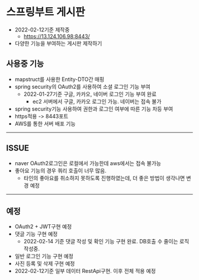# 스프링부트 게시판

* 2022-02-12기준 제작중
   * https://13.124.106.98:8443/
* 다양한 기능을 부여하는 게시판 제작하기

## 사용중 기능
* mapstruct를 사용한 Entity-DTO간 매핑
* spring security의 OAuth2를 사용하여 소셜 로그인 기능 부여
    * 2022-01-27기준 구글, 카카오, 네이버 로그인 기능 부여 완료
      * ec2 서버에서 구글, 카카오 로그인 가능. 네이버는 접속 불가 
* spring security기능 사용하여 권한과 로그인 여부에 따른 기능 차등 부여
* https적용 -> 8443포트 
* AWS를 통한 서버 배포 기능 
---
## ISSUE
* naver OAuth2로그인은 로컬에서 가능한데 aws에서는 접속 불가능
* 좋아요 기능의 경우 쿼리 호출이 너무 많음.
    * 타인의 좋아요를 취소하지 못하도록 진행하였는데, 더 좋은 방법이 생각나면 변경 예정
---
## 예정
* OAuth2 + JWT구현 예정
* 댓글 기능 구현 예정
  * 2022-02-14 기준 댓글 작성 및 확인 기능 구현 완료. DB호출 수 줄이는 로직 작성중.
* 일반 로그인 기능 구현 예정
* 사진 등록 및 삭제 구현 예정
* 2022-02-12기준 일부 데이터 RestApi구현. 이후 전체 적용 예정
